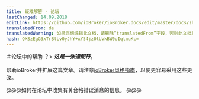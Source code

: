 ```yaml
---
title: 疑难解答 - 论坛
lastChanged: 14.09.2018
editLink: https://github.com/ioBroker/ioBroker.docs/edit/master/docs/zh-cn/trouble/forum.md
translatedFrom: de
translatedWarning: 如果您想编辑此文档，请删除“translatedFrom”字段，否则此文档将再次自动翻译
hash: QXSzEgG3xTrBlLv0yJhY+xY54jz0tUvkBW0oIqlmuKc=
---
```

＃论坛中的帮助
？&gt; ***这是一张通配符***。 <br><br>帮助ioBroker并扩展这篇文章。请注意[ioBroker风格指南](community/styleguidedoc)，以便更容易采用这些更改。

@@@如何在论坛中收集有关合格错误消息的信息。 @@@